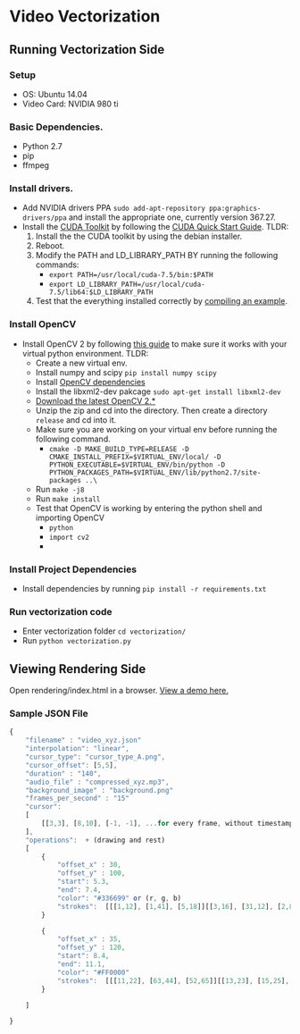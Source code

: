 # Video Vectorization

## Running Vectorization Side

### Setup
* OS: Ubuntu 14.04
* Video Card: NVIDIA 980 ti

### Basic Dependencies.
* Python 2.7
* pip
* ffmpeg

### Install drivers.
* Add NVIDIA drivers PPA `sudo add-apt-repository ppa:graphics-drivers/ppa` and install the appropriate one, currently version 367.27.
* Install the [CUDA Toolkit](https://developer.nvidia.com/cuda-downloads) by following the [CUDA Quick Start Guide](http://developer.download.nvidia.com/compute/cuda/7.5/Prod/docs/sidebar/CUDA_Quick_Start_Guide.pdf). TLDR:
    1. Install the the CUDA toolkit by using the debian installer.
    2. Reboot.
    3. Modify the PATH and LD_LIBRARY_PATH BY running the following commands:
        * `export PATH=/usr/local/cuda-7.5/bin:$PATH`
        * `export LD_LIBRARY_PATH=/usr/local/cuda-7.5/lib64:$LD_LIBRARY_PATH`
    4. Test that the everything installed correctly by [compiling an example](http://docs.nvidia.com/cuda/cuda-getting-started-guide-for-linux/#compiling-examples).

### Install OpenCV
* Install OpenCV 2 by following [this guide](https://medium.com/@manuganji/installation-of-opencv-numpy-scipy-inside-a-virtualenv-bf4d82220313) to make sure it works with your virtual python environment. TLDR:
    * Create a new virtual env.
    * Install numpy and scipy `pip install numpy scipy`
    * Install [OpenCV dependencies](http://docs.opencv.org/2.4/doc/tutorials/introduction/linux_install/linux_install.html)
    * Install the libxml2-dev pakcage `sudo apt-get install libxml2-dev`
    * [Download the latest OpenCV 2.*](https://sourceforge.net/projects/opencvlibrary/files/opencv-unix/)
    * Unzip the zip and cd into the directory. Then create a directory `release` and cd into it.
    * Make sure you are working on your virtual env before running the following command. 
        * `cmake -D MAKE_BUILD_TYPE=RELEASE -D CMAKE_INSTALL_PREFIX=$VIRTUAL_ENV/local/ -D PYTHON_EXECUTABLE=$VIRTUAL_ENV/bin/python -D PYTHON_PACKAGES_PATH=$VIRTUAL_ENV/lib/python2.7/site-packages ..\`
    * Run `make -j8`
    * Run `make install`
    * Test that OpenCV is working by entering the python shell and importing OpenCV
        * `python`
        * `import cv2`
        * 
### Install Project Dependencies    
* Install dependencies by running `pip install -r requirements.txt`
 
### Run vectorization code
* Enter vectorization folder `cd vectorization/ `
* Run `python vectorization.py`

## Viewing Rendering Side
Open rendering/index.html in a browser.
[View a demo here.](https://rawgit.com/christianmemije/videovectorization/master/vectorvideoplayer/index.html)

### Sample JSON File

```javascript
{
    "filename" : "video_xyz.json"
    "interpolation": "linear",
    "cursor_type": "cursor_type_A.png",
    "cursor_offset": [5,5],
    "duration" : "140",
    "audio_file" : "compressed_xyz.mp3",
    "background_image" : "background.png"
    "frames_per_second" : "15"
    "cursor":
    [
        [[3,3], [8,10], [-1, -1], ...for every frame, without timestamps
    ],
    "operations":  + (drawing and rest)
    [
        {
            "offset_x" : 30,
            "offset_y" : 100,
            "start": 5.3,
            "end": 7.4,
            "color": "#336699" or (r, g, b)
            "strokes":  [[[1,12], [1,41], [5,18]][[3,16], [31,12], [2,8]][[7,112], [151,6], [1,11]] ...]
        }

        {
            "offset_x" : 35,
            "offset_y" : 120,
            "start": 8.4,
            "end": 11.1,
            "color": "#FF0000"
            "strokes":  [[[11,22], [63,44], [52,65]][[13,23], [15,25], [1,18]] ...]
        }

    ]

}
```
